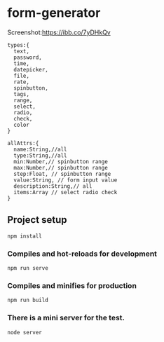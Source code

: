 # form-generator
Screenshot:https://ibb.co/7yDHkQv
``` 
types:{
  text,
  password,
  time,
  datepicker,
  file,
  rate,
  spinbutton,
  tags,
  range,
  select,
  radio,
  check,
  color
}

allAttrs:{
  name:String,//all
  type:String,//all
  min:Number,// spinbutton range
  max:Number,// spinbutton range
  step:Float, // spinbutton range
  value:String, // form input value
  description:String,// all
  items:Array // select radio check
}
```


## Project setup
```
npm install
```
### Compiles and hot-reloads for development
```
npm run serve
```

### Compiles and minifies for production
```
npm run build
```
### There is a mini server for the test.
```
node server
```

